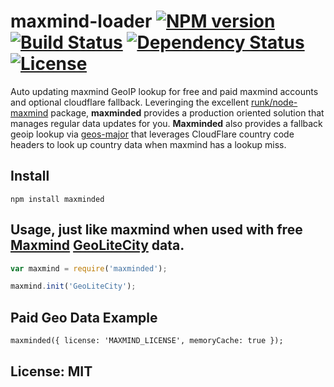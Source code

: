 # maxmind-loader [![NPM version](https://badge.fury.io/js/maxminded.png?branch=master)](http://badge.fury.io/js/maxminded) [![Build Status](https://travis-ci.org/angleman/maxminded.png?branch=master)](https://travis-ci.org/angleman/maxminded) [![Dependency Status](https://gemnasium.com/angleman/maxminded.png?branch=master)](https://gemnasium.com/angleman/maxminded) [![License](http://badgr.co/use/MIT.png?bg=%234ed50e)](http://opensource.org/licenses/MIT)

Auto updating maxmind GeoIP lookup for free and paid maxmind accounts and optional cloudflare fallback. Leveringing the excellent [runk/node-maxmind](runk/node-maxmind) package, __maxminded__ provides a production oriented solution that manages regular data updates for you. __Maxminded__ also provides a fallback geoip lookup via [geos-major](angleman/geos-major) that leverages CloudFlare country code headers to look up country data when maxmind has a lookup miss.

## Install

```
npm install maxminded
```

## Usage, just like maxmind when used with free [Maxmind](http://maxmind.com) [GeoLiteCity](http://dev.maxmind.com/geoip/legacy/geolite/) data.

```javascript
var maxmind = require('maxminded');

maxmind.init('GeoLiteCity');
```

## Paid Geo Data Example

```
maxminded({ license: 'MAXMIND_LICENSE', memoryCache: true });
```

## License: MIT